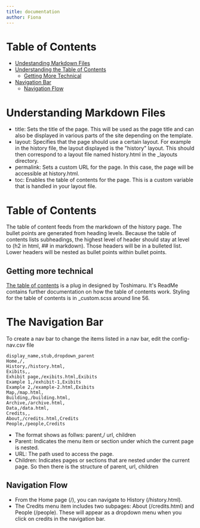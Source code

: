 ```yaml
---
title: documentation
author: Fiona
--- 
```

# Table of Contents
- [Undestanding Markdown Files](#understanding-markdown-files)
- [Understanding the Table of Contents](#table-of-contents-1)
    - [Getting More Technical](#getting-more-technical)
- [Navigation Bar](#navigation-bar)
    - [Navigation Flow](#navigation-flow)
    
# Understanding Markdown Files
- title: Sets the title of the page. This will be used as the page title and can also be displayed in various parts of the site depending on the template.
- layout: Specifies that the page should use a certain layout. For example in the history file, the layout displayed is the "history" layout. This should then correspond to a layout file named history.html in the _layouts directory.
- permalink: Sets a custom URL for the page. In this case, the page will be accessible at history.html.
- toc: Enables the table of contents for the page. This is a custom variable that is handled in your layout file. 

# Table of Contents
The table of content feeds from the markdown of the history page. The bullet points are generated from heading levels. Because the table of contents lists subheadings, the highest level of header should stay at level to (h2 in html, ## in markdown). Those headers will be in a bulleted list. Lower headers will be nested as bullet points within bullet points.

## Getting more technical 
[The table of contents](https://github.com/toshimaru/jekyll-toc?tab=readme-ov-file#generated-html) is a plug in designed by Toshimaru.  It's ReadMe contains further documentation on how the table of contents work. Styling for the table of contents is in _custom.scss around line 56. 

# The Navigation Bar 
To create a nav bar to change the items listed in a nav bar, edit the config-nav.csv file 
```
display_name,stub,dropdown_parent
Home,/,
History,/history.html,
Exibits,,
Exhibit page,/exibits.html,Exibits
Example 1,/exhibit-1,Exibits
Example 2,/example-2.html,Exibits
Map,/map.html,
Building,/building.html,
Archive,/archive.html,
Data,/data.html,
Credits,,
About,/credits.html,Credits
People,/people,Credits
```
- The format shows as follws: parent,/ url, children
- Parent: Indicates the menu item or section under which the current page is nested.
- URL: The path used to access the page.
- Children: Indicates pages or sections that are nested under the current page. 
So then there is the structure of parent, url, children

## Navigation Flow 
- From the Home page (/), you can navigate to History (/history.html).
- The Credits menu item includes two subpages: About (/credits.html) and People (/people). These will appear as a dropdown menu when you click on credits in the navigation bar. 


    